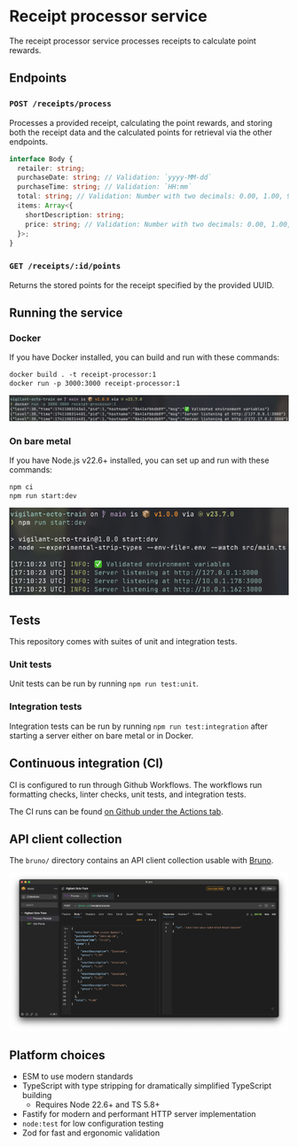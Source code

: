 # Receipt processor service

The receipt processor service processes receipts to calculate point rewards.

## Endpoints

### `POST /receipts/process`

Processes a provided receipt, calculating the point rewards, and storing both
the receipt data and the calculated points for retrieval via the other
endpoints.

```typescript
interface Body {
  retailer: string;
  purchaseDate: string; // Validation: `yyyy-MM-dd`
  purchaseTime: string; // Validation: `HH:mm`
  total: string; // Validation: Number with two decimals: 0.00, 1.00, 999.99
  items: Array<{
    shortDescription: string;
    price: string; // Validation: Number with two decimals: 0.00, 1.00, 999.99
  }>;
}
```

### `GET /receipts/:id/points`

Returns the stored points for the receipt specified by the provided UUID.

## Running the service

### Docker

If you have Docker installed, you can build and run with these commands:

```
docker build . -t receipt-processor:1
docker run -p 3000:3000 receipt-processor:1
```

![Screenshot of the application running in Docker.](docs/screenshot-container.png)

### On bare metal

If you have Node.js v22.6+ installed, you can set up and run with these commands:

```shell
npm ci
npm run start:dev
```

![Screenshot of the application running on bare metal.](docs/screenshot-local.png)

## Tests

This repository comes with suites of unit and integration tests.

### Unit tests

Unit tests can be run by running `npm run test:unit`.

### Integration tests

Integration tests can be run by running `npm run test:integration` after
starting a server either on bare metal or in Docker.

## Continuous integration (CI)

CI is configured to run through Github Workflows. The workflows run formatting
checks, linter checks, unit tests, and integration tests.

The CI runs can be found [on Github under the Actions tab][gh-actions].

## API client collection

The `bruno/` directory contains an API client collection usable with [Bruno][bruno].

![Screenshot of the provided Bruno collection.](docs/screenshot-bruno.png)

## Platform choices

- ESM to use modern standards
- TypeScript with type stripping for dramatically simplified TypeScript building
  - Requires Node 22.6+ and TS 5.8+
- Fastify for modern and performant HTTP server implementation
- `node:test` for low configuration testing
- Zod for fast and ergonomic validation

[gh-actions]: https://github.com/keawade/vigilant-octo-train/actions
[bruno]: https://www.usebruno.com/
